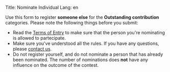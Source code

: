 Title: Nominate Individual
Lang: en

Use this form to register **someone else** for the **Outstanding
contribution** categories. Please note the following things before you
submit:

-   Read the [Terms of
    Entry]({filename}/files/UbuContest-Termsofentry_0.pdf) to make
    sure that the person you're nominating is allowed to partecipate.
-   Make sure you've understood all the rules. If you have any
    questions, please [contact
    us](mailto:contest-ubucon-de@lists.ubuntu-eu.org).
-   Do not register yourself, and do not nominate a person that has
    already been nominated. The number of nominations does **not** have
    any influence on the outcome of the contest.
